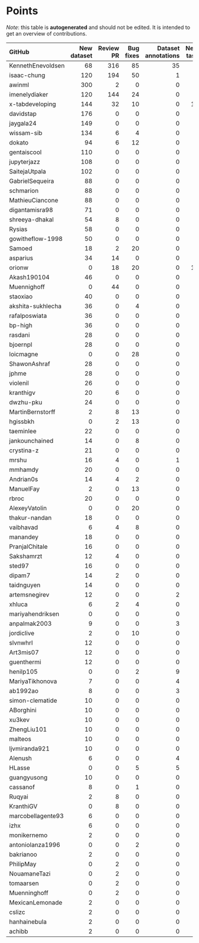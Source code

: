 # Points

_Note_: this table is **autogenerated** and should not be edited. It is intended to get an overview of contributions.

 | GitHub            |   New dataset |   Review PR |   Bug fixes |   Dataset annotations |   New task |   Coordination |   Paper writing |   Running Models |   Total |
|:------------------|--------------:|------------:|------------:|----------------------:|-----------:|---------------:|----------------:|-----------------:|--------:|
| KennethEnevoldsen |            68 |         316 |          85 |                    35 |          0 |             11 |               0 |                0 |     515 |
| isaac-chung       |           120 |         194 |          50 |                     1 |          2 |              4 |              12 |                0 |     383 |
| awinml            |           300 |           2 |           0 |                     0 |          0 |              0 |               0 |                0 |     302 |
| imenelydiaker     |           120 |         144 |          24 |                     0 |          0 |              0 |               0 |                0 |     288 |
| x-tabdeveloping   |           144 |          32 |          10 |                     0 |         12 |              1 |               0 |                0 |     199 |
| davidstap         |           176 |           0 |           0 |                     0 |          0 |              0 |               0 |                0 |     176 |
| jaygala24         |           149 |           0 |           0 |                     0 |          0 |              0 |               0 |                0 |     149 |
| wissam-sib        |           134 |           6 |           4 |                     0 |          0 |              0 |               0 |                0 |     144 |
| dokato            |            94 |           6 |          12 |                     0 |          0 |              0 |               0 |                0 |     112 |
| gentaiscool       |           110 |           0 |           0 |                     0 |          0 |              0 |               0 |                0 |     110 |
| jupyterjazz       |           108 |           0 |           0 |                     0 |          0 |              0 |               0 |                0 |     108 |
| SaitejaUtpala     |           102 |           0 |           0 |                     0 |          0 |              0 |               0 |                0 |     102 |
| GabrielSequeira   |            88 |           0 |           0 |                     0 |          0 |              0 |               0 |                0 |      88 |
| schmarion         |            88 |           0 |           0 |                     0 |          0 |              0 |               0 |                0 |      88 |
| MathieuCiancone   |            88 |           0 |           0 |                     0 |          0 |              0 |               0 |                0 |      88 |
| digantamisra98    |            71 |           0 |           0 |                     0 |          0 |              0 |               0 |                0 |      71 |
| shreeya-dhakal    |            54 |           8 |           0 |                     0 |          0 |              0 |               0 |                0 |      62 |
| Rysias            |            58 |           0 |           0 |                     0 |          0 |              0 |               0 |                0 |      58 |
| gowitheflow-1998  |            50 |           0 |           0 |                     0 |          0 |              0 |               0 |                0 |      50 |
| Samoed            |            18 |           2 |          20 |                     0 |          0 |              0 |               0 |                9 |      49 |
| asparius          |            34 |          14 |           0 |                     0 |          0 |              0 |               0 |                0 |      48 |
| orionw            |             0 |          18 |          20 |                     0 |         10 |              0 |               0 |                0 |      48 |
| Akash190104       |            46 |           0 |           0 |                     0 |          0 |              0 |               0 |                0 |      46 |
| Muennighoff       |             0 |          44 |           0 |                     0 |          0 |              0 |               0 |                0 |      44 |
| staoxiao          |            40 |           0 |           0 |                     0 |          0 |              0 |               0 |                0 |      40 |
| akshita-sukhlecha |            36 |           0 |           4 |                     0 |          0 |              0 |               0 |                0 |      40 |
| rafalposwiata     |            36 |           0 |           0 |                     0 |          0 |              0 |               0 |                0 |      36 |
| bp-high           |            36 |           0 |           0 |                     0 |          0 |              0 |               0 |                0 |      36 |
| rasdani           |            28 |           0 |           0 |                     0 |          0 |              0 |               0 |                0 |      28 |
| bjoernpl          |            28 |           0 |           0 |                     0 |          0 |              0 |               0 |                0 |      28 |
| loicmagne         |             0 |           0 |          28 |                     0 |          0 |              0 |               0 |                0 |      28 |
| ShawonAshraf      |            28 |           0 |           0 |                     0 |          0 |              0 |               0 |                0 |      28 |
| jphme             |            28 |           0 |           0 |                     0 |          0 |              0 |               0 |                0 |      28 |
| violenil          |            26 |           0 |           0 |                     0 |          0 |              0 |               0 |                0 |      26 |
| kranthigv         |            20 |           6 |           0 |                     0 |          0 |              0 |               0 |                0 |      26 |
| dwzhu-pku         |            24 |           0 |           0 |                     0 |          0 |              0 |               0 |                0 |      24 |
| MartinBernstorff  |             2 |           8 |          13 |                     0 |          0 |              0 |               0 |                0 |      23 |
| hgissbkh          |             0 |           2 |          13 |                     0 |          5 |              0 |               3 |                0 |      23 |
| taeminlee         |            22 |           0 |           0 |                     0 |          0 |              0 |               0 |                0 |      22 |
| jankounchained    |            14 |           0 |           8 |                     0 |          0 |              0 |               0 |                0 |      22 |
| crystina-z        |            21 |           0 |           0 |                     0 |          0 |              0 |               0 |                0 |      21 |
| mrshu             |            16 |           4 |           0 |                     1 |          0 |              0 |               0 |                0 |      21 |
| mmhamdy           |            20 |           0 |           0 |                     0 |          0 |              0 |               0 |                0 |      20 |
| Andrian0s         |            14 |           4 |           2 |                     0 |          0 |              0 |               0 |                0 |      20 |
| ManuelFay         |             2 |           0 |          13 |                     0 |          5 |              0 |               0 |                0 |      20 |
| rbroc             |            20 |           0 |           0 |                     0 |          0 |              0 |               0 |                0 |      20 |
| AlexeyVatolin     |             0 |           0 |          20 |                     0 |          0 |              0 |               0 |                0 |      20 |
| thakur-nandan     |            18 |           0 |           0 |                     0 |          0 |              0 |               0 |                0 |      18 |
| vaibhavad         |             6 |           4 |           8 |                     0 |          0 |              0 |               0 |                0 |      18 |
| manandey          |            18 |           0 |           0 |                     0 |          0 |              0 |               0 |                0 |      18 |
| PranjalChitale    |            16 |           0 |           0 |                     0 |          0 |              0 |               0 |                0 |      16 |
| Sakshamrzt        |            12 |           4 |           0 |                     0 |          0 |              0 |               0 |                0 |      16 |
| sted97            |            16 |           0 |           0 |                     0 |          0 |              0 |               0 |                0 |      16 |
| dipam7            |            14 |           2 |           0 |                     0 |          0 |              0 |               0 |                0 |      16 |
| taidnguyen        |            14 |           0 |           0 |                     0 |          0 |              0 |               0 |                0 |      14 |
| artemsnegirev     |            12 |           0 |           0 |                     2 |          0 |              0 |               0 |                0 |      14 |
| xhluca            |             6 |           2 |           4 |                     0 |          0 |              0 |               0 |                0 |      12 |
| mariyahendriksen  |             0 |           0 |           0 |                     0 |          0 |              0 |              12 |                0 |      12 |
| anpalmak2003      |             9 |           0 |           0 |                     3 |          0 |              0 |               0 |                0 |      12 |
| jordiclive        |             2 |           0 |          10 |                     0 |          0 |              0 |               0 |                0 |      12 |
| slvnwhrl          |            12 |           0 |           0 |                     0 |          0 |              0 |               0 |                0 |      12 |
| Art3mis07         |            12 |           0 |           0 |                     0 |          0 |              0 |               0 |                0 |      12 |
| guenthermi        |            12 |           0 |           0 |                     0 |          0 |              0 |               0 |                0 |      12 |
| henilp105         |             0 |           0 |           2 |                     9 |          0 |              0 |               0 |                0 |      11 |
| MariyaTikhonova   |             7 |           0 |           0 |                     4 |          0 |              0 |               0 |                0 |      11 |
| ab1992ao          |             8 |           0 |           0 |                     3 |          0 |              0 |               0 |                0 |      11 |
| simon-clematide   |            10 |           0 |           0 |                     0 |          0 |              0 |               0 |                0 |      10 |
| ABorghini         |            10 |           0 |           0 |                     0 |          0 |              0 |               0 |                0 |      10 |
| xu3kev            |            10 |           0 |           0 |                     0 |          0 |              0 |               0 |                0 |      10 |
| ZhengLiu101       |            10 |           0 |           0 |                     0 |          0 |              0 |               0 |                0 |      10 |
| malteos           |            10 |           0 |           0 |                     0 |          0 |              0 |               0 |                0 |      10 |
| ljvmiranda921     |            10 |           0 |           0 |                     0 |          0 |              0 |               0 |                0 |      10 |
| Alenush           |             6 |           0 |           0 |                     4 |          0 |              0 |               0 |                0 |      10 |
| HLasse            |             0 |           0 |           5 |                     5 |          0 |              0 |               0 |                0 |      10 |
| guangyusong       |            10 |           0 |           0 |                     0 |          0 |              0 |               0 |                0 |      10 |
| cassanof          |             8 |           0 |           1 |                     0 |          0 |              0 |               0 |                1 |      10 |
| Ruqyai            |             2 |           8 |           0 |                     0 |          0 |              0 |               0 |                0 |      10 |
| KranthiGV         |             0 |           8 |           0 |                     0 |          0 |              0 |               0 |                0 |       8 |
| marcobellagente93 |             6 |           0 |           0 |                     0 |          0 |              0 |               0 |                0 |       6 |
| izhx              |             6 |           0 |           0 |                     0 |          0 |              0 |               0 |                0 |       6 |
| monikernemo       |             2 |           0 |           0 |                     0 |          0 |              0 |               0 |                0 |       2 |
| antoniolanza1996  |             0 |           0 |           2 |                     0 |          0 |              0 |               0 |                0 |       2 |
| bakrianoo         |             2 |           0 |           0 |                     0 |          0 |              0 |               0 |                0 |       2 |
| PhilipMay         |             0 |           2 |           0 |                     0 |          0 |              0 |               0 |                0 |       2 |
| NouamaneTazi      |             0 |           2 |           0 |                     0 |          0 |              0 |               0 |                0 |       2 |
| tomaarsen         |             0 |           2 |           0 |                     0 |          0 |              0 |               0 |                0 |       2 |
| Muenninghoff      |             0 |           2 |           0 |                     0 |          0 |              0 |               0 |                0 |       2 |
| MexicanLemonade   |             2 |           0 |           0 |                     0 |          0 |              0 |               0 |                0 |       2 |
| cslizc            |             2 |           0 |           0 |                     0 |          0 |              0 |               0 |                0 |       2 |
| hanhainebula      |             2 |           0 |           0 |                     0 |          0 |              0 |               0 |                0 |       2 |
| achibb            |             2 |           0 |           0 |                     0 |          0 |              0 |               0 |                0 |       2 |